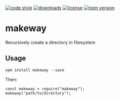[![code style](https://img.shields.io/badge/code_style-classic-blue.svg)](http://diogoeichert.github.io/eslint-config-classic)
[![downloads](https://img.shields.io/npm/dt/makeway.svg)](https://www.npmjs.com/package/makeway)
[![license](https://img.shields.io/github/license/diogoeichert/makeway.svg)](LICENSE)
[![npm version](https://img.shields.io/npm/v/makeway.svg)](https://www.npmjs.com/package/makeway)

# makeway
Recursively create a directory in filesystem

## Usage
```
npm install makeway --save
```
Then:
```
const makeway = require("makeway");
makeway("path/to/directory");
```
